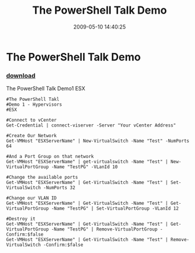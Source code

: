 ﻿---
pid:            1087
poster:         Cody Bunch
title:          The PowerShell Talk Demo
date:           2009-05-10 14:40:25
format:         posh
parent:         0
parent:         0

---

# The PowerShell Talk Demo

### [download](1087.ps1)

The PowerShell Talk Demo1 ESX

```posh
#The PowerShell Takl
#Demo 1 - Hypervisors
#ESX

#Connect to vCenter
Get-Credential | connect-viserver -Server "Your vCenter Address"

#Create Our Network
Get-VMHost "ESXServerName" | New-VirtualSwitch -Name "Test" -NumPorts 64

#And a Port Group on that network
Get-VMHost "ESXServerName" | get-virtualswitch -Name "Test" | New-VirtualPortGroup -Name "TestPG" -VLanId 10

#Change the available ports
Get-VMHost "ESXServerName" | Get-VirtualSwitch -Name "Test" | Set-VirtualSwitch -NumPorts 32

#Change our VLAN ID
Get-VMHost "ESXServerName" | Get-VirtualSwitch -Name "Test" | Get-VirtualPortGroup -Name "TestPG" | Set-VirtualPortGroup -VLanId 12

#Destroy it
Get-VMHost "ESXServerName" | Get-VirtualSwitch -Name "Test" | Get-VirtualPortGroup -Name "TestPG" | Remove-VirtualPortGroup -Confirm:$false
Get-VMHost "ESXServerName" | Get-VirtualSwitch -Name "Test" | Remove-VirtualSwitch -Confirm:$false
```
